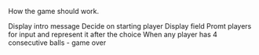 How the game should work.

Display intro message
Decide on starting player
Display field
Promt players for input and represent it after the choice
When any player has 4 consecutive balls - game over

